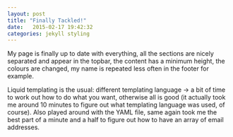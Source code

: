 ```yaml
---
layout: post
title: "Finally Tackled!"
date:   2015-02-17 19:42:32
categories: jekyll styling
---
```

My page is finally up to date with everything, all the sections are nicely separated and appear in the topbar, the content has a minimum height, the colours are changed, my name is repeated less often in the footer for example.

Liquid templating is the usual: different templating language -> a bit of time to work out how to do what you want, otherwise all is good (it actually took me around 10 minutes to figure out what templating language was used, of course). Also played around with the YAML file, same again took me the best part of a minute and a half to figure out how to have an array of email addresses.
